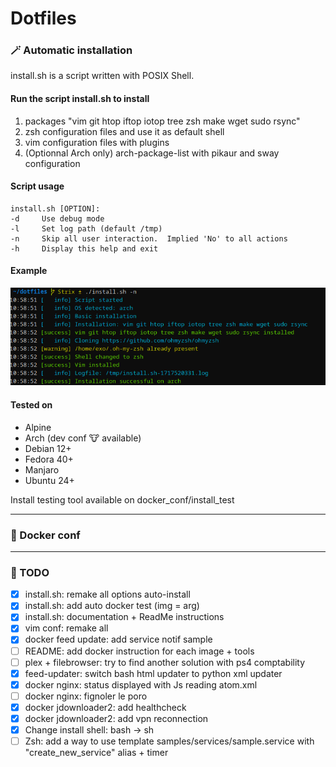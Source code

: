 # Dotfiles

### 🪄 Automatic installation

install.sh is a script written with POSIX Shell.

#### Run the script install.sh to install
1. packages "vim git htop iftop iotop tree zsh make wget sudo rsync"
2. zsh configuration files and use it as default shell
3. vim configuration files with plugins
4. (Optionnal Arch only) arch-package-list with pikaur and sway configuration

#### Script usage
```
install.sh [OPTION]:
-d     Use debug mode
-l     Set log path (default /tmp)
-n     Skip all user interaction.  Implied 'No' to all actions
-h     Display this help and exit
```

#### Example
![script_execution_sample](sample.png)

#### Tested on
* Alpine
* Arch (dev conf 🐮 available)
* Debian 12+
* Fedora 40+
* Manjaro
* Ubuntu 24+

Install testing tool available on docker_conf/install_test

---

### 🐳 Docker conf

---

### 📝 TODO
- [x] install.sh: remake all options auto-install
- [x] install.sh: add auto docker test (img = arg)
- [x] install.sh: documentation + ReadMe instructions
- [x] vim conf: remake all
- [x] docker feed update: add service notif sample
- [ ] README: add docker instruction for each image + tools
- [ ] plex + filebrowser: try to find another solution with ps4 comptability
- [x] feed-updater: switch bash html updater to python xml updater
- [x] docker nginx: status displayed with Js reading atom.xml
- [ ] docker nginx: fignoler le poro
- [x] docker jdownloader2: add healthcheck
- [x] docker jdownloader2: add vpn reconnection
- [x] Change install shell: bash -> sh
- [ ] Zsh: add a way to use template samples/services/sample.service with "create_new_service" alias + timer
